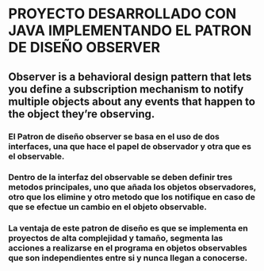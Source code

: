 
# PROYECTO DESARROLLADO CON JAVA IMPLEMENTANDO EL PATRON DE DISEÑO OBSERVER

## Observer is a behavioral design pattern that lets you define a subscription mechanism to notify multiple objects about any events that happen to the object they’re observing.

### El Patron de diseño observer se basa en el uso de dos interfaces, una que hace el papel de observador y otra que es el observable. 

### Dentro de la interfaz del observable se deben definir tres metodos principales, uno que añada los objetos observadores, otro que los elimine y otro metodo que los notifique en caso de que se efectue un cambio en el objeto observable.

### La ventaja de este patron de diseño es que se implementa en proyectos de alta complejidad y tamaño, segmenta las acciones a realizarse en el programa en objetos observables que son independientes entre si y nunca llegan a conocerse.
